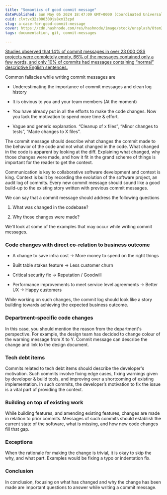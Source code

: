 ```yaml
---
title: "Semantics of good commit message"
datePublished: Sun May 05 2024 18:47:09 GMT+0000 (Coordinated Universal Time)
cuid: clvtvx32z000309js8xm13zpd
slug: a-case-for-good-commit-message
cover: https://cdn.hashnode.com/res/hashnode/image/stock/unsplash/8tem2WpFPhM/upload/2d68f06df313ae85d856021d506ee6c3.jpeg
tags: documentation, git, commit-messages

---
```


[Studies observed that 14% of commit messages in over 23,000 OSS projects were completely empty, 66% of the messages contained only a few words, and only 10% of commits had messages containing “normal” descriptive English sentences.](https://ieeexplore.ieee.org/document/6606588)

Common fallacies while writing commit messages are

* Underestimating the importance of commit messages and clean log history
    
* It is obvious to you and your team members (At the moment)
    
* You have already put in all the efforts to make the code changes. Now you lack the motivation to spend more time & effort.
    
* Vague and generic explanation. “Cleanup of x files”, “Minor changes to tests”, “Made changes to X files”.
    

The commit message should describe what changes the commit made to the behavior of the code and not what changed in the code. What changed in the code is apparent by looking at the diff. Explaining what changed, why those changes were made, and how it fit in the grand scheme of things is important for the reader to get the context.

Communication is key to collaborative software development and context is king. Context is built by recording the evolution of the software project, an audit log of commits. Every new commit message should sound like a good build-up to the existing story written with previous commit messages.

We can say that a commit message should address the following questions

1. What was changed in the codebase?
    
2. Why those changes were made?
    

We’ll look at some of the examples that may occur while writing commit messages.

### Code changes with direct co-relation to business outcome

* A change to save infra cost → More money to spend on the right things
    
* Built table stakes feature → Less customer churn
    
* Critical security fix → Reputation / Goodwill
    
* Performance improvements to meet service level agreements → Better UX → Happy customers
    

While working on such changes, the commit log should look like a story building towards achieving the expected business outcome.

### Department-specific code changes

In this case, you should mention the reason from the department's perspective. For example, the design team has decided to change colour of the warning message from X to Y. Commit message can describe the change and link to the design document.

### Tech debt items

Commits related to tech debt items should describe the developer's motivation. Such commits involve fixing edge cases, fixing warnings given by developer & build tools, and improving over a shortcoming of existing implementation. In such commits, the developer’s motivation to fix the issue is a vital part of providing the context.

### Building on top of existing work

While building features, and amending existing features, changes are made in relation to prior commits. Messages of such commits should establish the current state of the software, what is missing, and how new code changes fill that gap.

### Exceptions

When the rationale for making the change is trivial, it is okay to skip the why, and what part. Examples would be fixing a typo or indentation fix.

### Conclusion

In conclusion, focusing on what has changed and why the change has been made are important questions to answer while writing a commit message.